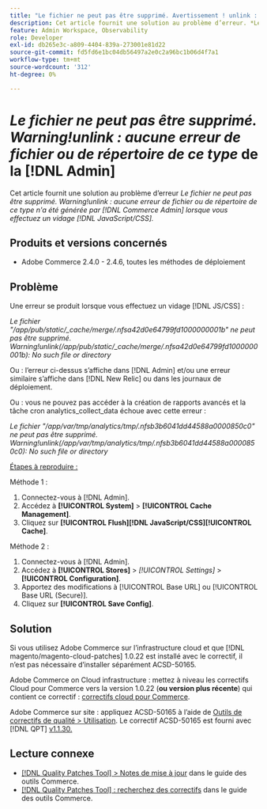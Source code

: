```yaml
---
title: "Le fichier ne peut pas être supprimé. Avertissement ! unlink : aucune erreur de fichier ou de répertoire de ce type de la part de [!DNL Admin]"
description: Cet article fournit une solution au problème d’erreur. *Le fichier ne peut pas être supprimé. Warning!unlink Aucune erreur de fichier ou de répertoire de ce type* de la  [!DNL Admin]  lorsque vous effectuez une  [!DNL Javascript/CSS] purge.
feature: Admin Workspace, Observability
role: Developer
exl-id: db265e3c-a809-4404-839a-273001e81d22
source-git-commit: fd5fd6e1bc04db56497a2e0c2a96bc1b06d4f7a1
workflow-type: tm+mt
source-wordcount: '312'
ht-degree: 0%

---
```


# *Le fichier ne peut pas être supprimé. Warning!unlink : aucune erreur de fichier ou de répertoire de ce type* de la [!DNL Admin]

Cet article fournit une solution au problème d’erreur *Le fichier ne peut pas être supprimé. Warning!unlink : aucune erreur de fichier ou de répertoire de ce type n&#39;a été générée par [!DNL Commerce Admin] lorsque vous effectuez un vidage [!DNL JavaScript/CSS].*

## Produits et versions concernés

* Adobe Commerce 2.4.0 - 2.4.6, toutes les méthodes de déploiement

## Problème

Une erreur se produit lorsque vous effectuez un vidage [!DNL JS/CSS] :

*Le fichier &quot;/app/pub/static/_cache/merge/.nfsa42d0e64799fd1000000001b&quot; ne peut pas être supprimé. Warning!unlink(/app/pub/static/_cache/merge/.nfsa42d0e64799fd1000000001b): No such file or directory*

Ou : l’erreur ci-dessus s’affiche dans [!DNL Admin] et/ou une erreur similaire s’affiche dans [!DNL New Relic] ou dans les journaux de déploiement.

Ou : vous ne pouvez pas accéder à la création de rapports avancés et la tâche cron analytics_collect_data échoue avec cette erreur :

*Le fichier &quot;/app/var/tmp/analytics/tmp/.nfsb3b6041dd44588a0000850c0&quot; ne peut pas être supprimé. Warning!unlink(/app/var/tmp/analytics/tmp/.nfsb3b6041dd44588a0000850c0): No such file or directory*

<u>Étapes à reproduire :</u>

Méthode 1 :

1. Connectez-vous à [!DNL Admin].
1. Accédez à **[!UICONTROL System]** > **[!UICONTROL Cache Management]**.
1. Cliquez sur **[!UICONTROL Flush][!DNL JavaScript/CSS][!UICONTROL Cache]**.

Méthode 2 :

1. Connectez-vous à [!DNL Admin].
1. Accédez à **[!UICONTROL Stores]** > *[!UICONTROL Settings]* > **[!UICONTROL Configuration]**.
1. Apportez des modifications à [!UICONTROL Base URL] ou [!UICONTROL Base URL (Secure)].
1. Cliquez sur **[!UICONTROL Save Config]**.

## Solution

Si vous utilisez Adobe Commerce sur l’infrastructure cloud et que [!DNL magento/magento-cloud-patches] 1.0.22 est installé avec le correctif, il n’est pas nécessaire d’installer séparément ACSD-50165.

Adobe Commerce on Cloud infrastructure : mettez à niveau les correctifs Cloud pour Commerce vers la version 1.0.22 (**ou version plus récente**) qui contient ce correctif : [correctifs cloud pour Commerce](/docs/commerce-cloud-service/user-guide/release-notes/cloud-patches.html).

Adobe Commerce sur site : appliquez ACSD-50165 à l’aide de [Outils de correctifs de qualité > Utilisation](/docs/commerce-operations/tools/quality-patches-tool/usage.html). Le correctif ACSD-50165 est fourni avec [!DNL QPT] [v1.1.30.](/docs/commerce-operations/tools/quality-patches-tool/release-notes.html#v1-1-30)

## Lecture connexe

* [[!DNL Quality Patches Tool] > Notes de mise à jour](/docs/commerce-operations/tools/quality-patches-tool/release-notes.html) dans le guide des outils Commerce.
* [[!DNL Quality Patches Tool] : recherchez des correctifs](https://experienceleague.adobe.com/tools/commerce-quality-patches/index.html) dans le guide des outils Commerce.
